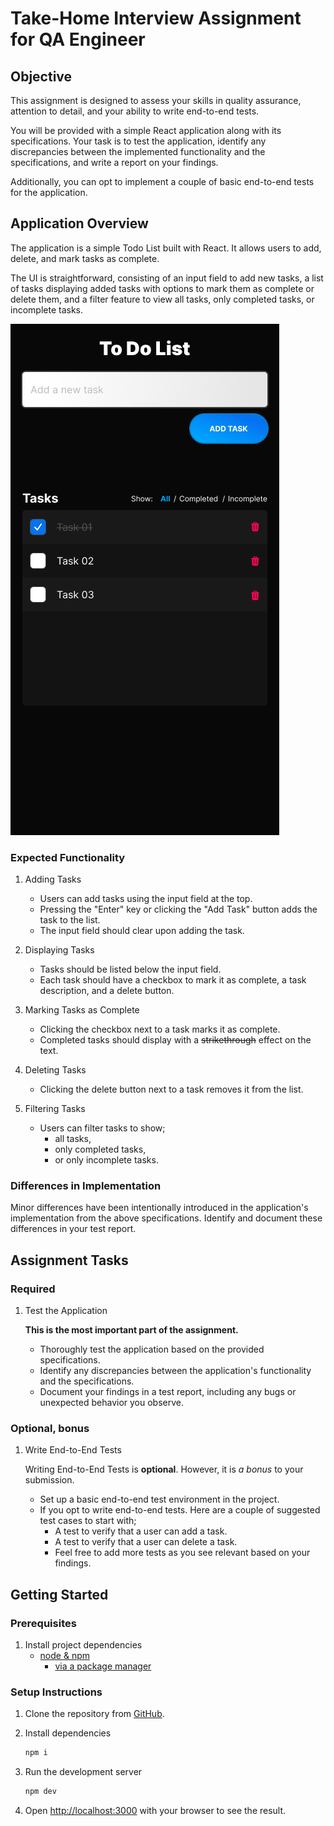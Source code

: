 # Take-Home Interview Assignment for QA Engineer

## Objective

This assignment is designed to assess your skills in quality assurance, attention to detail, and your ability to write end-to-end tests.

You will be provided with a simple React application along with its specifications. Your task is to test the application, identify any discrepancies between the implemented functionality and the specifications, and write a report on your findings.

Additionally, you can opt to implement a couple of basic end-to-end tests for the application.

## Application Overview

The application is a simple Todo List built with React. It allows users to add, delete, and mark tasks as complete.

The UI is straightforward, consisting of an input field to add new tasks, a list of tasks displaying added tasks with options to mark them as complete or delete them, and a filter feature to view all tasks, only completed tasks, or incomplete tasks.

![Design Comp](./resources/design-comp.jpg)

### Expected Functionality

1. Adding Tasks
    * Users can add tasks using the input field at the top.
    * Pressing the "Enter" key or clicking the "Add Task" button adds the task to the list.
    * The input field should clear upon adding the task.

2. Displaying Tasks
    * Tasks should be listed below the input field.
    * Each task should have a checkbox to mark it as complete, a task description, and a delete button.

3. Marking Tasks as Complete
    * Clicking the checkbox next to a task marks it as complete.
    * Completed tasks should display with a ~~strikethrough~~ effect on the text.

4. Deleting Tasks
    * Clicking the delete button next to a task removes it from the list.

5. Filtering Tasks
    * Users can filter tasks to show;
      * all tasks,
      * only completed tasks,
      * or only incomplete tasks.

### Differences in Implementation

Minor differences have been intentionally introduced in the application's implementation from the above specifications. Identify and document these differences in your test report.

## Assignment Tasks

### Required

1. Test the Application

    **This is the most important part of the assignment.**

    * Thoroughly test the application based on the provided specifications.
    * Identify any discrepancies between the application's functionality and the specifications.
    * Document your findings in a test report, including any bugs or unexpected behavior you observe.

### Optional, bonus

1. Write End-to-End Tests

    Writing End-to-End Tests is **optional**. However, it is _a bonus_ to your submission.

    * Set up a basic end-to-end test environment in the project.
    * If you opt to write end-to-end tests. Here are a couple of suggested test cases to start with;
        * A test to verify that a user can add a task.
        * A test to verify that a user can delete a task.
        * Feel free to add more tests as you see relevant based on your findings.

## Getting Started

### Prerequisites

1. Install project dependencies
    * [node & npm](https://nodejs.org/en)
        * [via a package manager](https://nodejs.org/en/download/package-manager)

### Setup Instructions

1. Clone the repository from [GitHub](https://github.com/scarf-sh/qa-eng-take-home).
2. Install dependencies

    ```bash
    npm i
    ```

3. Run the development server

    ```bash
    npm dev
    ```

4. Open [http://localhost:3000](http://localhost:3000) with your browser to see the result.
